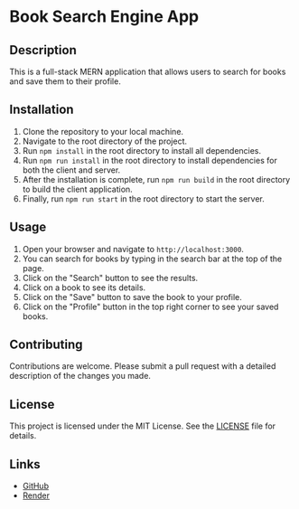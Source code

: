 # Book Search Engine App

## Description

This is a full-stack MERN application that allows users to search for books and save them to their profile. 

## Installation

1. Clone the repository to your local machine.
2. Navigate to the root directory of the project.
3. Run `npm install` in the root directory to install all dependencies.
4. Run `npm run install` in the root directory to install dependencies for both the client and server.
5. After the installation is complete, run `npm run build` in the root directory to build the client application.
6. Finally, run `npm run start` in the root directory to start the server.

## Usage

1. Open your browser and navigate to `http://localhost:3000`.
2. You can search for books by typing in the search bar at the top of the page.
3. Click on the "Search" button to see the results.
4. Click on a book to see its details.
5. Click on the "Save" button to save the book to your profile.
6. Click on the "Profile" button in the top right corner to see your saved books.

## Contributing

Contributions are welcome. Please submit a pull request with a detailed description of the changes you made.

## License 

This project is licensed under the MIT License. See the [LICENSE](./LICENSE) file for details.

## Links

- [GitHub](https://github.com/nickegg11/book-search-engine)
- [Render](https://book-search-engine-eonp.onrender.com)